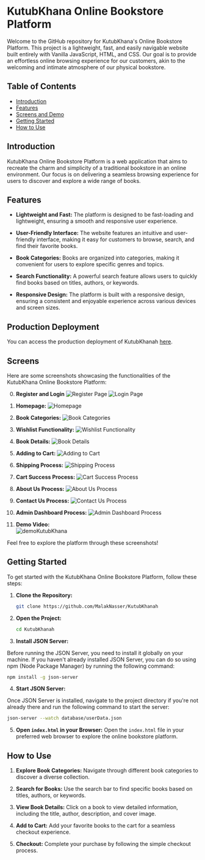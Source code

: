# KutubKhana Online Bookstore Platform

Welcome to the GitHub repository for KutubKhana's Online Bookstore Platform. This project is a lightweight, fast, and easily navigable website built entirely with Vanilla JavaScript, HTML, and CSS. Our goal is to provide an effortless online browsing experience for our customers, akin to the welcoming and intimate atmosphere of our physical bookstore.

## Table of Contents

- [Introduction](#introduction)
- [Features](#features)
- [Screens and Demo](#screens)
- [Getting Started](#getting-started)
- [How to Use](#how-to-use)

## Introduction

KutubKhana Online Bookstore Platform is a web application that aims to recreate the charm and simplicity of a traditional bookstore in an online environment. Our focus is on delivering a seamless browsing experience for users to discover and explore a wide range of books.

## Features

- **Lightweight and Fast:** The platform is designed to be fast-loading and lightweight, ensuring a smooth and responsive user experience.

- **User-Friendly Interface:** The website features an intuitive and user-friendly interface, making it easy for customers to browse, search, and find their favorite books.

- **Book Categories:** Books are organized into categories, making it convenient for users to explore specific genres and topics.

- **Search Functionality:** A powerful search feature allows users to quickly find books based on titles, authors, or keywords.

- **Responsive Design:** The platform is built with a responsive design, ensuring a consistent and enjoyable experience across various devices and screen sizes.

## Production Deployment

You can access the production deployment of KutubKhanah [here](https://malaknasser.github.io/KutubKhanah).

## Screens

Here are some screenshots showcasing the functionalities of the KutubKhana Online Bookstore Platform:

0. **Register and Login**
   ![Register Page](./Assets/KutubKhanahScreens/register2.png)
   ![Login Page](./Assets/KutubKhanahScreens/login2.png)

1. **Homepage:**
   ![Homepage](./Assets/KutubKhanahScreens/index.png)

2. **Book Categories:**
   ![Book Categories](./Assets/KutubKhanahScreens/bookstore.png)

3. **Wishlist Functionality:**
   ![Wishlist Functionality](./Assets/KutubKhanahScreens/wishList.jpg)

4. **Book Details:**
   ![Book Details](./Assets/KutubKhanahScreens/itemView.png)

5. **Adding to Cart:**
   ![Adding to Cart](./Assets/KutubKhanahScreens/cart.png)

6. **Shipping Process:**
   ![Shipping Process](./Assets/KutubKhanahScreens/shipping.jpg)

7. **Cart Success Process:**
   ![Cart Success Process](./Assets/KutubKhanahScreens/cartSuccess.png)

8. **About Us Process:**
   ![About Us Process](./Assets/KutubKhanahScreens/aboutUs.png)

9. **Contact Us Process:**
   ![Contact Us Process](./Assets/KutubKhanahScreens/contactUs.png)

10. **Admin Dashboard Process:**
    ![Admin Dashboard Process](./Assets/KutubKhanahScreens/admin.png)
11. **Demo Video:**\
    ![demoKutubKhana](https://github.com/MalakNasser/KutubKhanah/assets/54104161/a6057f9c-041e-422d-bc4b-6960a39378bc)

Feel free to explore the platform through these screenshots!

## Getting Started

To get started with the KutubKhana Online Bookstore Platform, follow these steps:

1. **Clone the Repository:**

   ```bash
   git clone https://github.com/MalakNasser/KutubKhanah
   ```

2. **Open the Project:**

   ```bash
   cd KutubKhanah
   ```

3. **Install JSON Server:**

Before running the JSON Server, you need to install it globally on your machine. If you haven't already installed JSON Server, you can do so using npm (Node Package Manager) by running the following command:

```bash
npm install -g json-server
```

4. **Start JSON Server:**

Once JSON Server is installed, navigate to the project directory if you're not already there and run the following command to start the server:

```bash
json-server --watch database/userData.json
```

5. **Open `index.html` in your Browser:**
   Open the `index.html` file in your preferred web browser to explore the online bookstore platform.

## How to Use

1. **Explore Book Categories:**
   Navigate through different book categories to discover a diverse collection.

2. **Search for Books:**
   Use the search bar to find specific books based on titles, authors, or keywords.

3. **View Book Details:**
   Click on a book to view detailed information, including the title, author, description, and cover image.

4. **Add to Cart:**
   Add your favorite books to the cart for a seamless checkout experience.

5. **Checkout:**
   Complete your purchase by following the simple checkout process.
